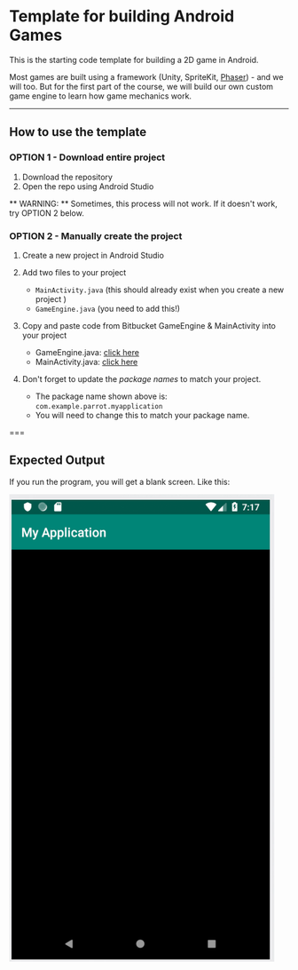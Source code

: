 # Template for building Android Games

This is the starting code template for building a 2D game in Android.

Most games are built using a framework (Unity, SpriteKit, [Phaser](https://phaser.io/)) - and we will too. But for the first part of the course, we will build our own custom game engine to learn how game mechanics work.

---

## How to use the template

### OPTION 1 - Download entire project

1. Download the repository
2. Open the repo using Android Studio


** WARNING: ** Sometimes, this process will not work. If it doesn't work, try OPTION 2 below.


### OPTION 2 - Manually create the project

1. Create a new project in Android Studio

2. Add two files to your project

    - `MainActivity.java` (this should already exist when you create a new project )
	- `GameEngine.java`  (you need to add this!)

3. Copy and paste code from Bitbucket GameEngine & MainActivity into your project

	- GameEngine.java: [click here](https://bitbucket.org/jenelleteaches/androidgametemplate-s19/src/master/app/src/main/java/com/example/parrot/pong1/GameEngine.java)
	- MainActivity.java: [click here](https://bitbucket.org/jenelleteaches/androidgametemplate-s19/src/master/app/src/main/java/com/example/parrot/pong1/MainActivity.java)

4. Don't forget to update the *package names* to match your project.
	
	- The package name shown above is: `com.example.parrot.myapplication`
	- You will need to change this to match your package name.

===

## Expected Output

If you run the program, you will get a blank screen. Like this:

![Expected Output](screenshots/image.png)

